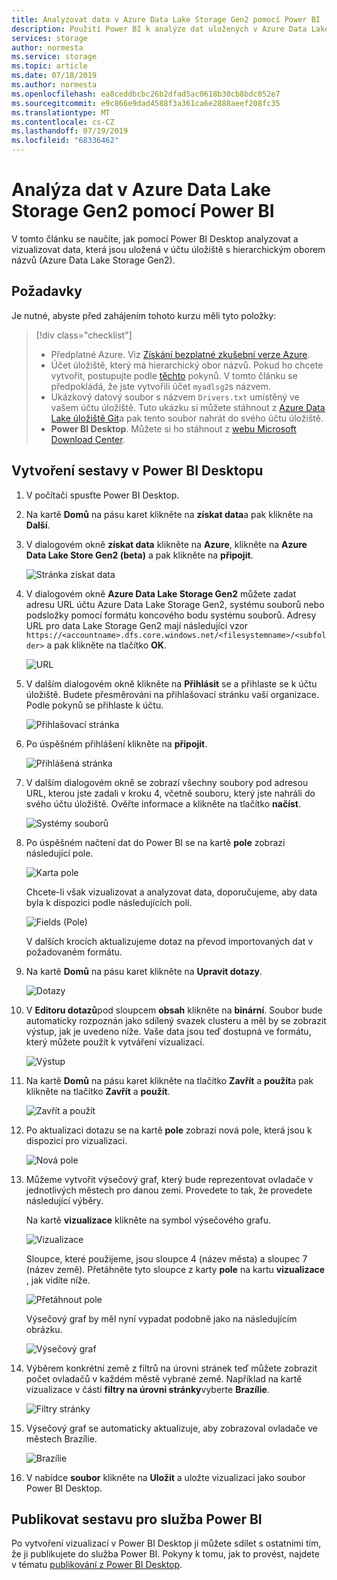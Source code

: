 ```yaml
---
title: Analyzovat data v Azure Data Lake Storage Gen2 pomocí Power BI | Microsoft Docs
description: Použití Power BI k analýze dat uložených v Azure Data Lake Storage Gen2
services: storage
author: normesta
ms.service: storage
ms.topic: article
ms.date: 07/18/2019
ms.author: normesta
ms.openlocfilehash: ea8ceddbcbc26b2dfad5ac0618b30cb8bdc052e7
ms.sourcegitcommit: e9c866e9dad4588f3a361ca6e2888aeef208fc35
ms.translationtype: MT
ms.contentlocale: cs-CZ
ms.lasthandoff: 07/19/2019
ms.locfileid: "68336462"
---
```

# <a name="analyze-data-in-azure-data-lake-storage-gen2-by-using-power-bi"></a>Analýza dat v Azure Data Lake Storage Gen2 pomocí Power BI

V tomto článku se naučíte, jak pomocí Power BI Desktop analyzovat a vizualizovat data, která jsou uložená v účtu úložiště s hierarchickým oborem názvů (Azure Data Lake Storage Gen2).

## <a name="prerequisites"></a>Požadavky

Je nutné, abyste před zahájením tohoto kurzu měli tyto položky:

> [!div class="checklist"]
> * Předplatné Azure. Viz [Získání bezplatné zkušební verze Azure](https://azure.microsoft.com/pricing/free-trial/).
> * Účet úložiště, který má hierarchický obor názvů. Pokud ho chcete vytvořit, postupujte podle [těchto](data-lake-storage-quickstart-create-account.md) pokynů.
> V tomto článku se předpokládá, že jste vytvořili účet `myadlsg2`s názvem.
> * Ukázkový datový soubor s názvem `Drivers.txt` umístěný ve vašem účtu úložiště.
> Tuto ukázku si můžete stáhnout z [Azure Data Lake úložiště Git](https://github.com/Azure/usql/tree/master/Examples/Samples/Data/AmbulanceDataDrivers.txt)a pak tento soubor nahrát do svého účtu úložiště.
> * **Power BI Desktop**. Můžete si ho stáhnout z [webu Microsoft Download Center](https://www.microsoft.com/download/details.aspx?id=45331). 

## <a name="create-a-report-in-power-bi-desktop"></a>Vytvoření sestavy v Power BI Desktopu

1. V počítači spusťte Power BI Desktop.
2. Na kartě **Domů** na pásu karet klikněte na **získat data**a pak klikněte na **Další**.
3. V dialogovém okně **získat data** klikněte na **Azure**, klikněte na **Azure Data Lake Store Gen2 (beta)** a pak klikněte na **připojit**.

    ![Stránka získat data](media/data-lake-storage-use-power-bi/get-data-page.png)

4. V dialogovém okně **Azure Data Lake Storage Gen2** můžete zadat adresu URL účtu Azure Data Lake Storage Gen2, systému souborů nebo podsložky pomocí formátu koncového bodu systému souborů. Adresy URL pro data Lake Storage Gen2 mají následující vzor `https://<accountname>.dfs.core.windows.net/<filesystemname>/<subfolder>` a pak klikněte na tlačítko **OK**.

    ![URL](media/data-lake-storage-use-power-bi/adls-url.png)

5. V dalším dialogovém okně klikněte na **Přihlásit** se a přihlaste se k účtu úložiště. Budete přesměrováni na přihlašovací stránku vaší organizace. Podle pokynů se přihlaste k účtu.

    ![Přihlašovací stránka](media/data-lake-storage-use-power-bi/sign-in.png)

6. Po úspěšném přihlášení klikněte na **připojit**.

    ![Přihlášená stránka](media/data-lake-storage-use-power-bi/signed-in.png)

7. V dalším dialogovém okně se zobrazí všechny soubory pod adresou URL, kterou jste zadali v kroku 4, včetně souboru, který jste nahráli do svého účtu úložiště. Ověřte informace a klikněte na tlačítko **načíst**.

    ![Systémy souborů](media/data-lake-storage-use-power-bi/file-systems.png)

8. Po úspěšném načtení dat do Power BI se na kartě **pole** zobrazí následující pole.

    ![Karta pole](media/data-lake-storage-use-power-bi/fields.png)

    Chcete-li však vizualizovat a analyzovat data, doporučujeme, aby data byla k dispozici podle následujících polí.

    ![Fields (Pole)](media/data-lake-storage-use-power-bi/preferred-fields.png)

    V dalších krocích aktualizujeme dotaz na převod importovaných dat v požadovaném formátu.

9. Na kartě **Domů** na pásu karet klikněte na **Upravit dotazy**.

    ![Dotazy](media/data-lake-storage-use-power-bi/queries.png)

10. V **Editoru dotazů**pod sloupcem **obsah** klikněte na **binární**. Soubor bude automaticky rozpoznán jako sdílený svazek clusteru a měl by se zobrazit výstup, jak je uvedeno níže. Vaše data jsou teď dostupná ve formátu, který můžete použít k vytváření vizualizací.

    ![Výstup](media/data-lake-storage-use-power-bi/binary.png)

11. Na kartě **Domů** na pásu karet klikněte na tlačítko **Zavřít** a **použít**a pak klikněte na tlačítko **Zavřít** a **použít**.

    ![Zavřít a použít](media/data-lake-storage-use-power-bi/close-apply.png)

12. Po aktualizaci dotazu se na kartě **pole** zobrazí nová pole, která jsou k dispozici pro vizualizaci.

    ![Nová pole](media/data-lake-storage-use-power-bi/new-fields.png)

13. Můžeme vytvořit výsečový graf, který bude reprezentovat ovladače v jednotlivých městech pro danou zemi. Provedete to tak, že provedete následující výběry.

    Na kartě **vizualizace** klikněte na symbol výsečového grafu.

    ![Vizualizace](media/data-lake-storage-use-power-bi/visualizations.png)

    Sloupce, které použijeme, jsou sloupce 4 (název města) a sloupec 7 (název země). Přetáhněte tyto sloupce z karty **pole** na kartu **vizualizace** , jak vidíte níže.

    ![Přetáhnout pole](media/data-lake-storage-use-power-bi/visualizations-drag-fields.png)

    Výsečový graf by měl nyní vypadat podobně jako na následujícím obrázku.

    ![Výsečový graf](media/data-lake-storage-use-power-bi/pie-chart.png)

14. Výběrem konkrétní země z filtrů na úrovni stránek teď můžete zobrazit počet ovladačů v každém městě vybrané země. Například na kartě vizualizace  v části **filtry na úrovni stránky**vyberte **Brazílie**.

    ![Filtry stránky](media/data-lake-storage-use-power-bi/page-filters.png)

15. Výsečový graf se automaticky aktualizuje, aby zobrazoval ovladače ve městech Brazílie.

    ![Brazílie](media/data-lake-storage-use-power-bi/pie-chart-updated.png)

16. V nabídce **soubor** klikněte na **Uložit** a uložte vizualizaci jako soubor Power BI Desktop.

## <a name="publish-report-to-power-bi-service"></a>Publikovat sestavu pro služba Power BI

Po vytvoření vizualizací v Power BI Desktop ji můžete sdílet s ostatními tím, že ji publikujete do služba Power BI. Pokyny k tomu, jak to provést, najdete v tématu [publikování z Power BI Desktop](https://powerbi.microsoft.com/documentation/powerbi-desktop-upload-desktop-files/).